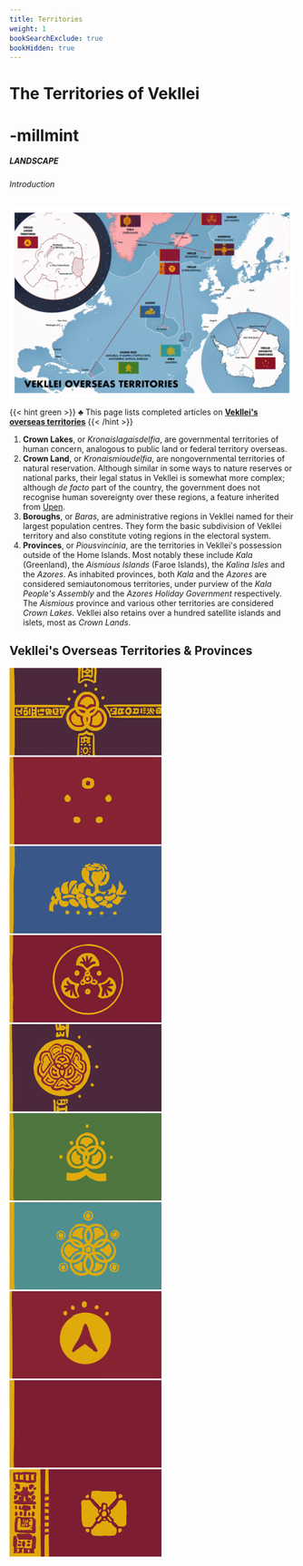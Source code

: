 ```yaml
---
title: Territories
weight: 1
bookSearchExclude: true
bookHidden: true
---
```

<style>
.markdown a {
color: var(--color-green);
}
.markdown a.anchor {
color: var(--color-green);
}
aside nav ul a {
color: var(--color-green);
}
#headerbox .emoji {
color: var(--color-green);
}
.markdown a:visited {
color: var(--color-green);
}
</style>

<div id="headerbox">
  <h1 class="title">The Territories of Vekllei</h1>
  <h1 class="emoji" id="whirlybat">-millmint</h1>
</div>

<h5 span class="tag green"> LANDSCAPE </h5>
<h6 span class="sitetag">Introduction</h6>

![img](/images/territories.jpg)

{{< hint green >}}
♣ This page lists completed articles on [**Vekllei's**](/utopia/vekllei) [**overseas territories**](/utopia/vekllei/#administrative-divisions)
{{< /hint >}}

1. **Crown Lakes**, or *Kronaislagaisdelfia*, are governmental territories of human concern, analogous to public land or federal territory overseas.
2. **Crown Land**, or *Kronaismioudelfia*, are nongovernmental territories of natural reservation. Although similar in some ways to nature reserves or national parks, their legal status in Vekllei is somewhat more complex; although *de facto* part of the country, the government does not recognise human sovereignty over these regions, a feature inherited from [Upen](/utopia/vekllei/religion).
3. **Boroughs**, or *Baras*, are administrative regions in Vekllei named for their largest population centres. They form the basic subdivision of Vekllei territory and also constitute voting regions in the electoral system.
4. **Provinces**, or *Piousvincinia*, are the territories in Vekllei's possession outside of the Home Islands. Most notably these include *Kala* (Greenland), the *Aismious Islands* (Faroe Islands), the *Kalina Isles* and the *Azores*. As inhabited provinces, both *Kala* and the *Azores* are considered semiautonomous territories, under purview of the *Kala People's Assembly* and the *Azores Holiday Government* respectively. The *Aismious* province and various other territories are considered *Crown Lakes*. Vekllei also retains over a hundred satellite islands and islets, most as *Crown Lands*.

## Vekllei's Overseas Territories & Provinces

![img](/images/mastheads/flags/aismious.png)
![img](/images/mastheads/flags/antarctic.png)
![img](/images/mastheads/flags/azores.png)
![img](/images/mastheads/flags/demon.png)
![img](/images/mastheads/flags/kala.png)
![img](/images/mastheads/flags/kalina.png)
![img](/images/mastheads/flags/mira.png)
![img](/images/mastheads/flags/moon.png)
<a href="https://millmint.net/utopia/vekllei" rel="some text">![img](/images/mastheads/flags/vekllei-domestic.png)</a>
<a href="https://millmint.net/utopia/vekllei" rel="some text">![img](/images/mastheads/flags/vekllei-international.png)</a>
